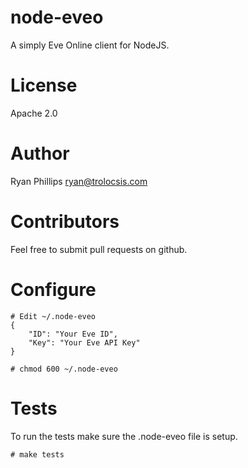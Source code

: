 node-eveo
=========

A simply Eve Online client for NodeJS.

License
=======

Apache 2.0

Author
======

Ryan Phillips <ryan@trolocsis.com>

Contributors
============

Feel free to submit pull requests on github.

Configure
=========

```shell
# Edit ~/.node-eveo
{
    "ID": "Your Eve ID",
    "Key": "Your Eve API Key"
}
```

```shell
# chmod 600 ~/.node-eveo
```

Tests
=====

To run the tests make sure the .node-eveo file is setup.

```shell
# make tests
```
